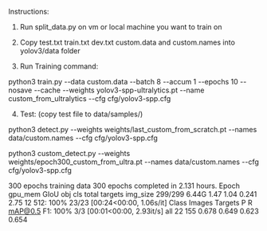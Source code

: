 
Instructions:

1. Run split_data.py on vm or local machine you want to train on

2. Copy test.txt train.txt dev.txt custom.data and custom.names into yolov3/data folder

3. Run Training command:

python3 train.py --data custom.data --batch 8 --accum 1 --epochs 10 --nosave --cache --weights yolov3-spp-ultralytics.pt --name custom_from_ultralytics --cfg cfg/yolov3-spp.cfg

4. Test: (copy test file to data/samples/)

python3 detect.py --weights weights/last_custom_from_scratch.pt --names data/custom.names --cfg cfg/yolov3-spp.cfg


python3 custom_detect.py --weights weights/epoch300_custom_from_ultra.pt --names data/custom.names --cfg cfg/yolov3-spp.cfg


300 epochs training data
300 epochs completed in 2.131 hours.
Epoch   gpu_mem      GIoU       obj       cls     total   targets  img_size
   299/299     6.44G      1.47      1.04     0.241      2.75        12    512: 100% 23/23 [00:24<00:00,  1.06s/it]
		Class    Images   Targets         P         R   mAP@0.5           F1: 100% 3/3 [00:01<00:00,  2.93it/s]
        all        22       155     0.678     0.649     0.623     0.654